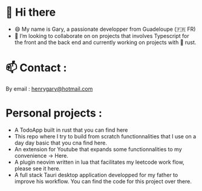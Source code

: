 # 👋 Hi there
- 😄 My name is Gary, a passionate developper from Guadeloupe (🇫🇷 FR)
- 💞️ I’m looking to collaborate on on projects that involves Typescript for the front and the back end and currently working on projects with 🦀 rust. 

# 📫 Contact :
By email : henrygary@hotmail.com

# Personal projects : 
- A TodoApp built in rust that you can find here
- This repo where I try to build from scratch functionnalities that I use on a day day basic that you cna find here.
- An extension for Youtube that expands some functionnalities to my convenience -> Here.
- A plugin neovim written in lua that facilitates my leetcode work flow, please see it here.
- A full stack Tauri desktop application developped for my father to improve his workflow. You can find the code for 
this project over there.
<!---
GaryHY/GaryHY is a ✨ special ✨ repository because its `README.md` (this file) appears on your GitHub profile.
You can click the Preview link to take a look at your changes.
--->
